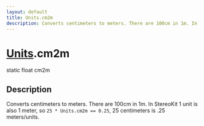 ```yaml
---
layout: default
title: Units.cm2m
description: Converts centimeters to meters. There are 100cm in 1m. In StereoKit 1 unit is also 1 meter, so 25 * Units.cm2m == 0.25, 25 centimeters is .25 meters/units.
---
```

# [Units]({{site.url}}/Pages/StereoKit/Units.html).cm2m

<div class='signature' markdown='1'>
static float cm2m
</div>

## Description
Converts centimeters to meters. There are 100cm in 1m. In StereoKit
1 unit is also 1 meter, so `25 * Units.cm2m == 0.25`, 25 centimeters is .25
meters/units.

